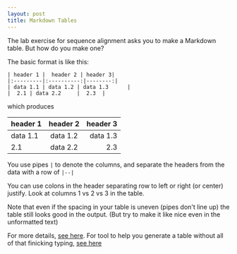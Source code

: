 ```yaml
---
layout: post
title: Markdown Tables
---
```


The lab exercise for sequence alignment asks you to make a Markdown table.  But how do you make one?

The basic format is like this:
```
| header 1 |  header 2 | header 3|
|:---------|:----------:|--------:|
| data 1.1 | data 1.2 | data 1.3      |
|  2.1 | data 2.2     |  2.3  |
```
which produces

| header 1 | header 2 | header 3|
|:---------|:--------:|---------:|
| data 1.1 | data 1.2 | data 1.3      |
|  2.1 | data 2.2     |  2.3  |

You use pipes `|` to denote the columns, and separate the headers from the data with a row of `|--|`

You can use colons in the header separating row to left or right (or center) justify.  Look at columns 1 vs 2 vs 3 in the table.  

Note that even if the spacing in your table is uneven (pipes don't line up) the table still looks good in the output.  (But try to make it like nice even in the unformatted text)

For more details, [see here](https://github.com/adam-p/markdown-here/wiki/Markdown-Cheatsheet#tables).  For tool to help you generate a table without all of that finicking typing, [see here](http://www.tablesgenerator.com/markdown_tables)